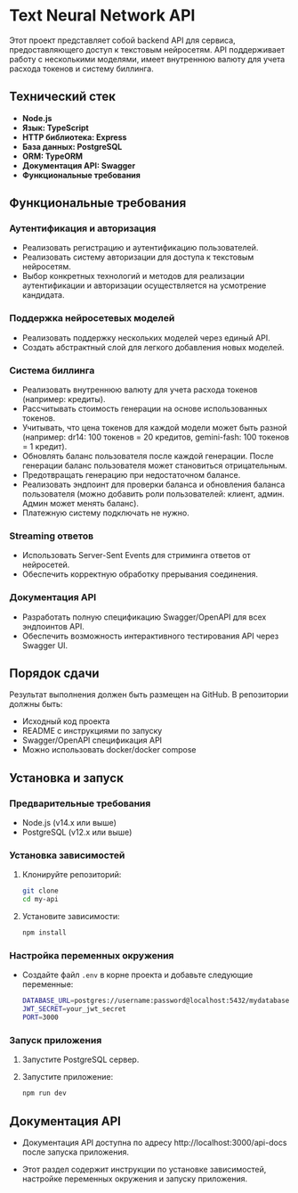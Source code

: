 # Text Neural Network API

Этот проект представляет собой backend API для сервиса, предоставляющего доступ к текстовым нейросетям. API поддерживает работу с несколькими моделями, имеет внутреннюю валюту для учета расхода токенов и систему биллинга.

## Технический стек

- **Node.js**
- **Язык: TypeScript**
- **HTTP библиотека: Express**
- **База данных: PostgreSQL**
- **ORM: TypeORM**
- **Документация API: Swagger**
- **Функциональные требования**

## Функциональные требования

### Аутентификация и авторизация

- Реализовать регистрацию и аутентификацию пользователей.
- Реализовать систему авторизации для доступа к текстовым нейросетям.
- Выбор конкретных технологий и методов для реализации аутентификации и авторизации осуществляется на усмотрение кандидата.

### Поддержка нейросетевых моделей

- Реализовать поддержку нескольких моделей через единый API.
- Создать абстрактный слой для легкого добавления новых моделей.

### Система биллинга

- Реализовать внутреннюю валюту для учета расхода токенов (например: кредиты).
- Рассчитывать стоимость генерации на основе использованных токенов.
- Учитывать, что цена токенов для каждой модели может быть разной (например: dr14: 100 токенов = 20 кредитов, gemini-fash: 100 токенов = 1 кредит).
- Обновлять баланс пользователя после каждой генерации. После генерации баланс пользователя может становиться отрицательным.
- Предотвращать генерацию при недостаточном балансе.
- Реализовать эндпоинт для проверки баланса и обновления баланса пользователя (можно добавить роли пользователей: клиент, админ. Админ может менять баланс).
- Платежную систему подключать не нужно.

### Streaming ответов

- Использовать Server-Sent Events для стриминга ответов от нейросетей.
- Обеспечить корректную обработку прерывания соединения.

### Документация API

- Разработать полную спецификацию Swagger/OpenAPI для всех эндпоинтов API.
- Обеспечить возможность интерактивного тестирования API через Swagger UI.

## Порядок сдачи

Результат выполнения должен быть размещен на GitHub. В репозитории должны быть:

- Исходный код проекта
- README с инструкциями по запуску
- Swagger/OpenAPI спецификация API
- Можно использовать docker/docker compose

## Установка и запуск

### Предварительные требования

- Node.js (v14.x или выше)
- PostgreSQL (v12.x или выше)

### Установка зависимостей

1. Клонируйте репозиторий:

   ```bash
   git clone 
   cd my-api
   ```


2. Установите зависимости:

    ```bash
    npm install
    ```


### Настройка переменных окружения

- Создайте файл `.env` в корне проекта и добавьте следующие переменные:

    ```bash
    DATABASE_URL=postgres://username:password@localhost:5432/mydatabase
    JWT_SECRET=your_jwt_secret
    PORT=3000
    ```
### Запуск приложения

1. Запустите PostgreSQL сервер.

2. Запустите приложение:

    ```bash
    npm run dev
    ```
## Документация API

- Документация API доступна по адресу http://localhost:3000/api-docs после запуска приложения.

- Этот раздел содержит инструкции по установке зависимостей, настройке переменных окружения и запуску приложения.
